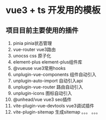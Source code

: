 # vue3 + ts 开发用的模板

## 项目目前主要使用的插件
1. pinia pinia状态管理
2. vue-router vue3路由
3. unocss css 原子化
4. element-plus element-plus组件库
5. @vueuse vue3常用hooks
6. unplugin-vue-components 组件自动引入
7. unplugin-auto-import 自动引入api
8. unplugin-vue-router 路由自动引入
9. unplugin-icons 图标自动引入
10. @unhead/vue vue3 seo插件
11. vite-plugin-vue-devtools vue3调试插件
12. vite-plugin-sitemap 生成sitemap
。。。
。。。
